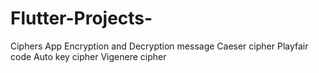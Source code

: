 # Flutter-Projects-

Ciphers App
Encryption and Decryption message
Caeser cipher
Playfair code 
Auto key cipher
Vigenere cipher
